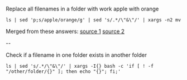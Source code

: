 Replace all filenames in a folder with work apple with orange

    ls | sed 'p;s/apple/orange/g' | sed 's/.*/\"&\"/' | xargs -n2 mv
    
Merged from these answers:
[source 1](https://stackoverflow.com/a/12067078)
[source 2](https://stackoverflow.com/a/11709995)

--

Check if a filename in one folder exists in another folder

    ls | sed 's/.*/\"&\"/' | xargs -I{} bash -c 'if [ ! -f "/other/folder/{}" ]; then echo "{}"; fi;'